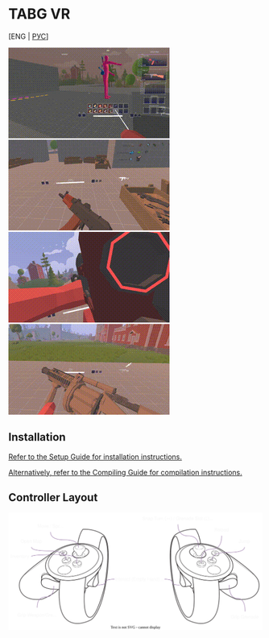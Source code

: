 # TABG VR
[ENG | [РУС](README_RU.md)]

![Attachments](img/demos/attachments.gif)
![M1A1 Thompson (ADS)](img/demos/m1a1_ads.gif)
![Rocket Launcher (ADS)](img/demos/rocket_ads.gif)
![MGL](img/demos/mgl_shoot.gif)

[//]: # (![Shooting Test]&#40;img/demos/ak_shoot_old.gif&#41;)

## Installation
[Refer to the Setup Guide for installation instructions.](SETUP.md)

[Alternatively, refer to the Compiling Guide for compilation instructions.](COMPILING.md)

## Controller Layout
![Controller Layout](auxillary/controller_layout.svg)